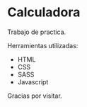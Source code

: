 # Calculadora
Trabajo de practica.


Herramientas utilizadas:

- HTML
- CSS
- SASS
- Javascript


Gracias por visitar.
